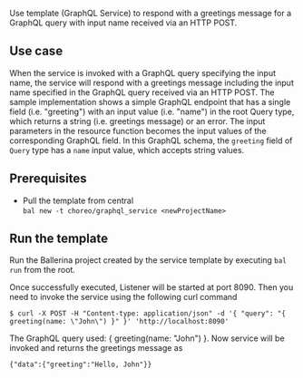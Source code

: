 Use template (GraphQL Service) to respond with a greetings message for a GraphQL query with input name received via an HTTP POST.

## Use case
When the service is invoked with a GraphQL query specifying the input name, the service will respond with a greetings message including the input name specified in the GraphQL query received via an HTTP POST. The sample implementation shows a simple GraphQL endpoint that has a single field (i.e. "greeting") with an input value (i.e. "name") in the root Query type, which returns a string (i.e. greetings message) or an error. The input parameters in the resource function becomes the input values of the corresponding GraphQL field. In this GraphQL schema, the `greeting` field of `Query` type has a `name` input value, which accepts string values.

## Prerequisites
* Pull the template from central  
`bal new -t choreo/graphql_service <newProjectName>`

## Run the template
Run the Ballerina project created by the service template by executing `bal run` from the root.

Once successfully executed, Listener will be started at port 8090. Then you need to invoke the service using the following curl command
```
$ curl -X POST -H "Content-type: application/json" -d '{ "query": "{ greeting(name: \"John\") }" }' 'http://localhost:8090'
```
The GraphQL query used: { greeting(name: "John") }.
Now service will be invoked and returns the greetings message as  
```
{"data":{"greeting":"Hello, John"}}
```

